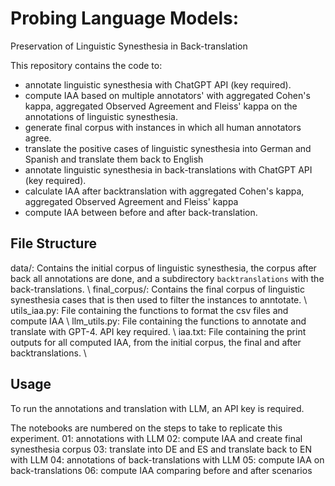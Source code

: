 # Probing Language Models:
Preservation of Linguistic Synesthesia in Back-translation

This repository contains the code to:
- annotate linguistic synesthesia with ChatGPT API (key required).
- compute IAA based on multiple annotators' with aggregated Cohen's kappa, aggregated Observed Agreement and Fleiss' kappa on the annotations of linguistic synesthesia. 
- generate final corpus with instances in which all human annotators agree.
- translate the positive cases of linguistic synesthesia into German and Spanish and translate them back to English
- annotate linguistic synesthesia in back-translations with ChatGPT API (key required).
- calculate IAA after backtranslation with aggregated Cohen's kappa, aggregated Observed Agreement and Fleiss' kappa
- compute IAA between before and after back-translation.


## File Structure

data/: Contains the initial corpus of linguistic synesthesia, the corpus after back all annotations are done, and a subdirectory `backtranslations` with the back-translations. \\
final_corpus/: Contains the final corpus of linguistic synesthesia cases that is then used to filter the instances to anntotate. \\
utils_iaa.py: File containing the functions to format the csv files and compute IAA \\
llm_utils.py: File containing the functions to annotate and translate with GPT-4. API key required. \\
iaa.txt: File containing the print outputs for all computed IAA, from the initial corpus, the final and after backtranslations. \\

## Usage

To run the annotations and translation with LLM, an API key is required.

The notebooks are numbered on the steps to take to replicate this experiment.
01: annotations with LLM
02: compute IAA and create final synesthesia corpus
03: translate into DE and ES and translate back to EN with LLM
04: annotations of back-translations with LLM
05: compute IAA on back-translations
06: compute IAA comparing before and after scenarios
